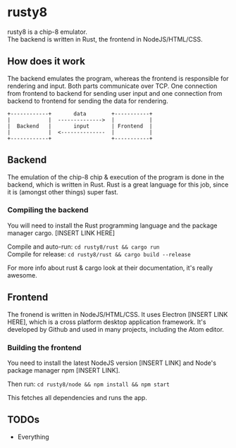 # rusty8

rusty8 is a chip-8 emulator.  
The backend is written in Rust, the frontend in NodeJS/HTML/CSS.

## How does it work
The backend emulates the program, whereas the frontend is responsible for rendering and input.
Both parts communicate over TCP. One connection from frontend to backend for
sending user input and one connection from backend to frontend for sending the data
for rendering.

	+------------+       data        +-----------+
	|            |  -------------->  |           |
	|  Backend   |       input       | Frontend  |
	|            |  <--------------  |           |
	+------------+                   +-----------+

## Backend
The emulation of the chip-8 chip & execution of the program is done in the backend, which is written in Rust.
Rust is a great language for this job, since it is (amongst other things) super fast.

### Compiling the backend
You will need to install the Rust programming language and the package manager cargo.
[INSERT LINK HERE]

Compile and auto-run: `cd rusty8/rust && cargo run`  
Compile for release: `cd rusty8/rust && cargo build --release`

For more info about rust & cargo look at their documentation, it's really awesome.

## Frontend
The fronend is written in NodeJS/HTML/CSS. It uses Electron [INSERT LINK HERE], which is a
cross platform desktop application framework. It's developed by Github and used in many projects,
including the Atom editor.

### Building the frontend
You need to install the latest NodeJS version [INSERT LINK] and Node's package manager npm [INSERT LINK].

Then run: `cd rusty8/node && npm install && npm start`

This fetches all dependencies and runs the app.

## TODOs
- Everything

